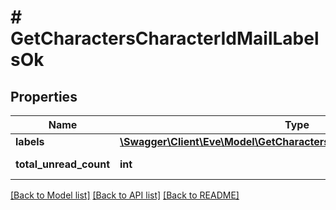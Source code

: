 # # GetCharactersCharacterIdMailLabelsOk

## Properties

Name | Type | Description | Notes
------------ | ------------- | ------------- | -------------
**labels** | [**\Swagger\Client\Eve\Model\GetCharactersCharacterIdMailLabelsLabel[]**](GetCharactersCharacterIdMailLabelsLabel.md) | labels array | [optional]
**total_unread_count** | **int** | total_unread_count integer | [optional]

[[Back to Model list]](../../README.md#models) [[Back to API list]](../../README.md#endpoints) [[Back to README]](../../README.md)
